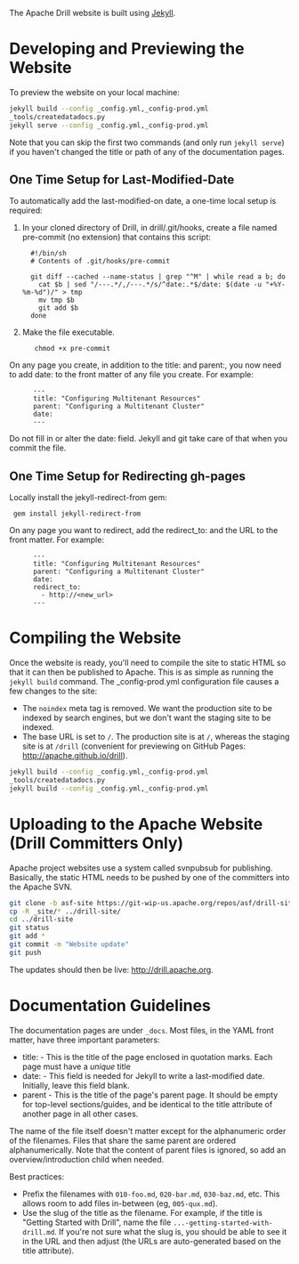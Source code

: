 The Apache Drill website is built using [Jekyll](http://jekyllrb.com/).

# Developing and Previewing the Website

To preview the website on your local machine:

```bash
jekyll build --config _config.yml,_config-prod.yml
_tools/createdatadocs.py
jekyll serve --config _config.yml,_config-prod.yml
```
Note that you can skip the first two commands (and only run `jekyll serve`) if you haven't changed the title or path of any of the documentation pages.

## One Time Setup for Last-Modified-Date

To automatically add the last-modified-on date, a one-time local setup is required:

1.  In your cloned directory of Drill, in drill/.git/hooks, create a file named pre-commit (no extension) that contains this script:

          #!/bin/sh
          # Contents of .git/hooks/pre-commit

          git diff --cached --name-status | grep "^M" | while read a b; do
            cat $b | sed "/---.*/,/---.*/s/^date:.*$/date: $(date -u "+%Y-%m-%d")/" > tmp
            mv tmp $b
            git add $b
          done

2. Make the file executable.

          chmod +x pre-commit

On any page you create, in addition to the title: and parent:, you now need to add date: to the front matter of any file you create. For example:

          ---
          title: "Configuring Multitenant Resources"
          parent: "Configuring a Multitenant Cluster"
          date: 
          ---

Do not fill in or alter the date: field. Jekyll and git take care of that when you commit the file.  

## One Time Setup for Redirecting gh-pages

Locally install the jekyll-redirect-from gem:

     gem install jekyll-redirect-from

On any page you want to redirect, add the redirect_to: and the URL to the front matter. For example:

          ---
          title: "Configuring Multitenant Resources"
          parent: "Configuring a Multitenant Cluster"
          date: 
          redirect_to:
            - http://<new_url>
          ---

# Compiling the Website

Once the website is ready, you'll need to compile the site to static HTML so that it can then be published to Apache. This is as simple as running the `jekyll build` command. The _config-prod.yml configuration file causes a few changes to the site:

* The `noindex` meta tag is removed. We want the production site to be indexed by search engines, but we don't want the staging site to be indexed.
* The base URL is set to `/`. The production site is at `/`, whereas the staging site is at `/drill` (convenient for previewing on GitHub Pages: <http://apache.github.io/drill>).

```bash
jekyll build --config _config.yml,_config-prod.yml
_tools/createdatadocs.py
jekyll build --config _config.yml,_config-prod.yml
```

# Uploading to the Apache Website (Drill Committers Only)

Apache project websites use a system called svnpubsub for publishing. Basically, the static HTML needs to be pushed by one of the committers into the Apache SVN.

```bash
git clone -b asf-site https://git-wip-us.apache.org/repos/asf/drill-site.git ../drill-site
cp -R _site/* ../drill-site/
cd ../drill-site
git status
git add *
git commit -m "Website update"
git push
```

The updates should then be live: <http://drill.apache.org>.

# Documentation Guidelines

The documentation pages are under `_docs`. Most files, in the YAML front matter, have three important parameters:

* title: - This is the title of the page enclosed in quotation marks. Each page must have a *unique* title
* date: - This field is needed for Jekyll to write a last-modified date. Initially, leave this field blank.
* parent - This is the title of the page's parent page. It should be empty for top-level sections/guides, and be identical to the title attribute of another page in all other cases.

The name of the file itself doesn't matter except for the alphanumeric order of the filenames. Files that share the same parent are ordered alphanumerically. Note that the content of parent files is ignored, so add an overview/introduction child when needed.

Best practices:

* Prefix the filenames with `010-foo.md`, `020-bar.md`, `030-baz.md`, etc. This allows room to add files in-between (eg, `005-qux.md`).  
* Use the slug of the title as the filename. For example, if the title is "Getting Started with Drill", name the file `...-getting-started-with-drill.md`. If you're not sure what the slug is, you should be able to see it in the URL and then adjust (the URLs are auto-generated based on the title attribute).  
